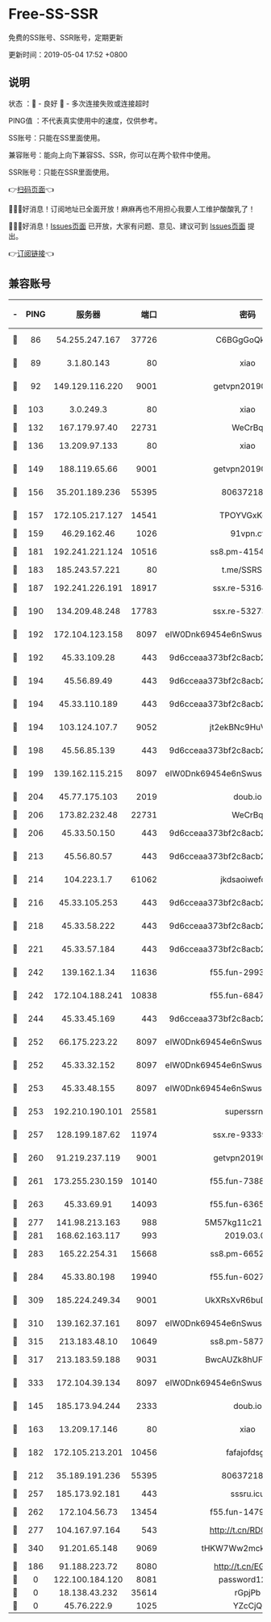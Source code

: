 # Free-SS-SSR

免费的SS账号、SSR账号，定期更新

更新时间：2019-05-04 17:52 +0800

## 说明

状态     ：🙂 - 良好 🙁 - 多次连接失败或连接超时

PING值   ：不代表真实使用中的速度，仅供参考。


SS账号：只能在SS里面使用。

兼容账号：能向上向下兼容SS、SSR，你可以在两个软件中使用。

SSR账号：只能在SSR里面使用。


👉[扫码页面](https://liesauer.github.io/Free-SS-SSR/)👈

🎉🎉🎉好消息！订阅地址已全面开放！麻麻再也不用担心我要人工维护酸酸乳了！

🎉🎉🎉好消息！[Issues页面](https://github.com/liesauer/Free-SS-SSR/issues) 已开放，大家有问题、意见、建议可到 [Issues页面](https://github.com/liesauer/Free-SS-SSR/issues) 提出。

👉[订阅链接](https://www.liesauer.net/yogurt/subscribe?ACCESS_TOKEN=DAYxR3mMaZAsaqUb)👈

## 兼容账号

|-|PING|服务器|端口|密码|加密方式|区域|
|:----:|:----:|:-----:|-----:|:----:|:----:|:----:|
|🙂|86|54.255.247.167|37726|C6BGgGoQknpR|aes-256-cfb|SG|
|🙂|89|3.1.80.143|80|xiao|aes-128-ctr|SG|
|🙂|92|149.129.116.220|9001|getvpn20190501|aes-256-cfb|CN|
|🙂|103|3.0.249.3|80|xiao|aes-128-ctr|SG|
|🙂|132|167.179.97.40|22731|WeCrBq|rc4-md5|JP|
|🙂|136|13.209.97.133|80|xiao|aes-128-ctr|KR|
|🙂|149|188.119.65.66|9001|getvpn20190501|aes-256-cfb|RU|
|🙂|156|35.201.189.236|55395|8063721873|chacha20-ietf|US|
|🙂|157|172.105.217.127|14541|TPOYVGxKglpi|aes-256-cfb|JP|
|🙂|159|46.29.162.46|1026|91vpn.cf|rc4-md5|RU|
|🙂|181|192.241.221.124|10516|ss8.pm-41546016|aes-256-cfb|US|
|🙂|183|185.243.57.221|80|t.me/SSRSUB|rc4-md5|US|
|🙂|187|192.241.226.191|18917|ssx.re-53164187|aes-256-cfb|US|
|🙂|190|134.209.48.248|17783|ssx.re-53273780|aes-256-cfb|US|
|🙂|192|172.104.123.158|8097|eIW0Dnk69454e6nSwuspv9DmS201tQ0D|aes-256-cfb|JP|
|🙂|192|45.33.109.28|443|9d6cceaa373bf2c8acb22e60b6a58be6|aes-256-cfb|US|
|🙂|194|45.56.89.49|443|9d6cceaa373bf2c8acb22e60b6a58be6|aes-256-cfb|US|
|🙂|194|45.33.110.189|443|9d6cceaa373bf2c8acb22e60b6a58be6|aes-256-cfb|US|
|🙂|194|103.124.107.7|9052|jt2ekBNc9HuVtm2a|aes-256-cfb|US|
|🙂|198|45.56.85.139|443|9d6cceaa373bf2c8acb22e60b6a58be6|aes-256-cfb|US|
|🙂|199|139.162.115.215|8097|eIW0Dnk69454e6nSwuspv9DmS201tQ0D|aes-256-cfb|JP|
|🙂|204|45.77.175.103|2019|doub.io|aes-128-ctr|SG|
|🙂|206|173.82.232.48|22731|WeCrBq|rc4-md5|US|
|🙂|206|45.33.50.150|443|9d6cceaa373bf2c8acb22e60b6a58be6|aes-256-cfb|US|
|🙂|213|45.56.80.57|443|9d6cceaa373bf2c8acb22e60b6a58be6|aes-256-cfb|US|
|🙂|214|104.223.1.7|61062|jkdsaoiwefdsa|aes-256-cfb|US|
|🙂|216|45.33.105.253|443|9d6cceaa373bf2c8acb22e60b6a58be6|aes-256-cfb|US|
|🙂|218|45.33.58.222|443|9d6cceaa373bf2c8acb22e60b6a58be6|aes-256-cfb|US|
|🙂|221|45.33.57.184|443|9d6cceaa373bf2c8acb22e60b6a58be6|aes-256-cfb|US|
|🙂|242|139.162.1.34|11636|f55.fun-29934464|aes-256-cfb|SG|
|🙂|242|172.104.188.241|10838|f55.fun-68479508|aes-256-cfb|SG|
|🙂|244|45.33.45.169|443|9d6cceaa373bf2c8acb22e60b6a58be6|aes-256-cfb|US|
|🙂|252|66.175.223.22|8097|eIW0Dnk69454e6nSwuspv9DmS201tQ0D|aes-256-cfb|US|
|🙂|252|45.33.32.152|8097|eIW0Dnk69454e6nSwuspv9DmS201tQ0D|aes-256-cfb|US|
|🙂|253|45.33.48.155|8097|eIW0Dnk69454e6nSwuspv9DmS201tQ0D|aes-256-cfb|US|
|🙂|253|192.210.190.101|25581|superssrnet|aes-256-cfb|US|
|🙂|257|128.199.187.62|11974|ssx.re-93339691|aes-256-cfb|SG|
|🙂|260|91.219.237.119|9001|getvpn20190501|aes-256-cfb|HU|
|🙂|261|173.255.230.159|10140|f55.fun-73881915|aes-256-cfb|US|
|🙂|263|45.33.69.91|14093|f55.fun-63653255|aes-256-cfb|US|
|🙂|277|141.98.213.163|988|5M57kg11c214qDmK|chacha20|KR|
|🙂|281|168.62.163.117|993|2019.03.07|rc4-md5|US|
|🙂|283|165.22.254.31|15668|ss8.pm-66522111|aes-256-cfb|SG|
|🙂|284|45.33.80.198|19940|f55.fun-60278963|aes-256-cfb|US|
|🙂|309|185.224.249.34|9001|UkXRsXvR6buDMG2Y|aes-256-cfb|RU|
|🙂|310|139.162.37.161|8097|eIW0Dnk69454e6nSwuspv9DmS201tQ0D|aes-256-cfb|SG|
|🙂|315|213.183.48.10|10649|ss8.pm-58779623|rc4-md5|RU|
|🙂|317|213.183.59.188|9031|BwcAUZk8hUFAkDGN|aes-256-cfb|NL|
|🙂|333|172.104.39.134|8097|eIW0Dnk69454e6nSwuspv9DmS201tQ0D|aes-256-cfb|SG|
|🙂|145|185.173.94.244|2333|doub.io|aes-128-ctr|RU|
|🙂|163|13.209.17.146|80|xiao|aes-128-ctr|KR|
|🙂|182|172.105.213.201|10456|fafajofdsgc|aes-256-cfb|JP|
|🙂|212|35.189.191.236|55395|8063721873|chacha20-ietf|US|
|🙂|257|185.173.92.181|443|sssru.icu|rc4-md5|RU|
|🙂|262|172.104.56.73|13454|f55.fun-14792509|aes-256-cfb|SG|
|🙂|277|104.167.97.164|543|http://t.cn/RD0D7sx|rc4-md5|CA|
|🙂|340|91.201.65.148|9069|tHKW7Ww2mck9CHQG|aes-256-cfb|IT|
|🙁|186|91.188.223.72|8080|http://t.cn/EGJIyrl|rc4-md5|RU|
|🙁|0|122.100.184.120|8081|password1234|chacha20|MO|
|🙁|0|18.138.43.232|35614|rGpjPb|rc4-md5|SG|
|🙁|0|45.76.222.9|1025|YZcCjQ|rc4-md5|JP|

